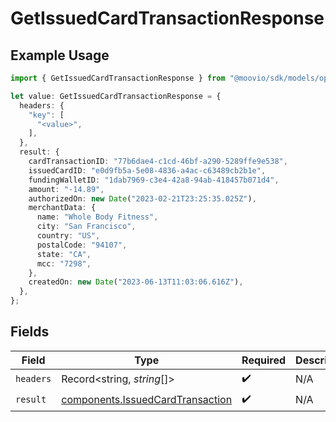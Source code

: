 # GetIssuedCardTransactionResponse

## Example Usage

```typescript
import { GetIssuedCardTransactionResponse } from "@moovio/sdk/models/operations";

let value: GetIssuedCardTransactionResponse = {
  headers: {
    "key": [
      "<value>",
    ],
  },
  result: {
    cardTransactionID: "77b6dae4-c1cd-46bf-a290-5289ffe9e538",
    issuedCardID: "e0d9fb5a-5e08-4836-a4ac-c63489cb2b1e",
    fundingWalletID: "1dab7969-c3e4-42a8-94ab-418457b071d4",
    amount: "-14.89",
    authorizedOn: new Date("2023-02-21T23:25:35.025Z"),
    merchantData: {
      name: "Whole Body Fitness",
      city: "San Francisco",
      country: "US",
      postalCode: "94107",
      state: "CA",
      mcc: "7298",
    },
    createdOn: new Date("2023-06-13T11:03:06.616Z"),
  },
};
```

## Fields

| Field                                                                                | Type                                                                                 | Required                                                                             | Description                                                                          |
| ------------------------------------------------------------------------------------ | ------------------------------------------------------------------------------------ | ------------------------------------------------------------------------------------ | ------------------------------------------------------------------------------------ |
| `headers`                                                                            | Record<string, *string*[]>                                                           | :heavy_check_mark:                                                                   | N/A                                                                                  |
| `result`                                                                             | [components.IssuedCardTransaction](../../models/components/issuedcardtransaction.md) | :heavy_check_mark:                                                                   | N/A                                                                                  |